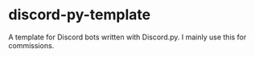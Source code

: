 # discord-py-template
A template for Discord bots written with Discord.py. I mainly use this for commissions.
